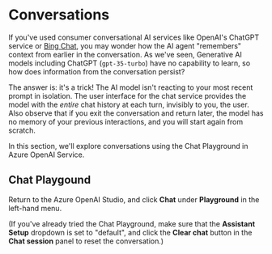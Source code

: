 # Conversations

If you've used consumer conversational AI services like OpenAI's ChatGPT service or [Bing Chat](https://bing.com/chat), you may wonder how the AI agent "remembers" context from earlier in the conversation. As we've seen, Generative AI models including ChatGPT (`gpt-35-turbo`) have no capability to learn, so how does information from the conversation persist?

The answer is: it's a trick! The AI model isn't reacting to your most recent prompt in isolation. The user interface for the chat service provides the model with the *entire* chat history at each turn, invisibly to you, the user. Also observe that if you exit the conversation and return later, the model has no memory of your previous interactions, and you will start again from scratch.

In this section, we'll explore conversations using the Chat Playground in Azure OpenAI Service.

## Chat Playgound

Return to the Azure OpenAI Studio, and click **Chat** under **Playground** in the left-hand menu. 

(If you've already tried the Chat Playground, 
make sure that the **Assistant Setup** dropdown is set to "default", 
and click the **Clear chat** button in the **Chat session** panel to reset the conversation.)






